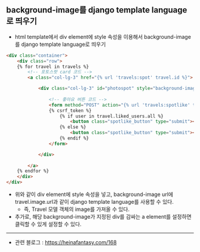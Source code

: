 ## background-image를 django template language로 띄우기
- html template에서 div element에 style 속성을 이용해서 background-image를 django template language로 띄우기

```html
<div class="container">
    <div class="row">
    {% for travel in travels %}
        <!-- 포토스팟 card 코드 -->
        <a class="col-lg-3" href="{% url 'travels:spot' travel.id %}">

            <div class="col-lg-3" id="photospot" style="background-image: url('{{ travel.image.url }}');">
                
                <!-- 좋아요 버튼 코드 -->
                <form method="POST" action="{% url 'travels:spotlike' travel.id %}">
                {% csrf_token %}
                    {% if user in travel.liked_users.all %}    
                        <button class="spotlike_button" type="submit"><i class="fa-solid fa-heart"></i></button>
                    {% else %}    
                        <button class="spotlike_button" type="submit"><i class="fa-regular fa-heart"></i></button>
                    {% endif %}    
                </form>    

            </div>
            
        </a>    
    {% endfor %}    
    </div>
</div>
```

- 위와 같이 div element에 style 속성을 넣고, background-image url에 travel.image.url과 같이 django template language를 사용할 수 있다.
  - 즉, Travel 모델 객체의 image를 가져올 수 있다.
- 추가로, 해당 background-image가 지정된 div를 감싸는 a element를 설정하면 클릭할 수 있게 설정할 수 있다.

* * *
- 관련 블로그 : https://heinafantasy.com/168
